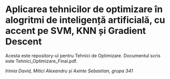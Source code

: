 # Aplicarea tehnicilor de optimizare în alogritmi de inteligență artificială, cu accent pe SVM, KNN și Gradient Descent

Acesta este repository-ul pentru Tehnici de Optimizare. Documentul scris este Tehnici_Optimizare_Final.pdf.


_Irimia David, Mitici Alexandru și Axinte Sebastian, grupa 341_
